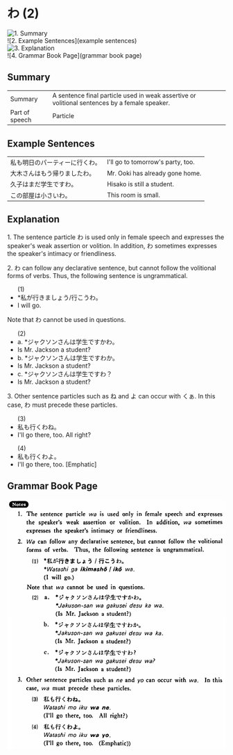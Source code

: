# わ (2)

![1. Summary](summary)<br>
![2. Example Sentences](example sentences)<br>
![3. Explanation](explanation)<br>
![4. Grammar Book Page](grammar book page)<br>


## Summary

<table><tr>   <td>Summary</td>   <td>A sentence final particle used in weak assertive or volitional sentences by a female speaker.</td></tr><tr>   <td>Part of speech</td>   <td>Particle</td></tr></table>

## Example Sentences

<table><tr>   <td>私も明日のパーティーに行くわ。</td>   <td>I'll go to tomorrow's party, too.</td></tr><tr>   <td>大木さんはもう帰りましたわ。</td>   <td>Mr. Ooki has already gone home.</td></tr><tr>   <td>久子はまだ学生ですわ。</td>   <td>Hisako is still a student.</td></tr><tr>   <td>この部屋は小さいわ。</td>   <td>This room is small.</td></tr></table>

## Explanation

<p>1. The sentence particle <span class="cloze">わ</span> is used only in female speech and expresses the speaker's weak assertion or volition. In addition, <span class="cloze">わ</span> sometimes expresses the speaker's intimacy or friendliness.</p>  <p>2. <span class="cloze">わ</span> can follow any declarative sentence, but cannot follow the volitional forms of verbs. Thus, the following sentence is ungrammatical.</p>  <ul>(1) <li>*私が行きましょう/行こう<span class="cloze">わ</span>。</li> <li>I will go.</li> </ul>  <p>Note that <span class="cloze">わ</span> cannot be used in questions.</p>  <ul>(2)  <li>a. *ジャクソンさんは学生ですか<span class="cloze">わ</span>。</li> <li>Is Mr. Jackson a student?</li> <div class="divide"></div> <li>b. *ジャクソンさんは学生です<span class="cloze">わ</span>か。</li> <li>Is Mr. Jackson a student?</li> <div class="divide"></div> <li>c. *ジャクソンさんは学生です<span class="cloze">わ</span>？</li> <li>Is Mr. Jackson a student?</li> </ul>  <p>3. Other sentence particles such as ね and よ can occur with くぁ. In this case, <span class="cloze">わ</span> must precede these particles.</p>  <ul>(3) <li>私も行く<span class="cloze">わ</span>ね。</li> <li>I'll go there, too. All right?</li> </ul>  <ul>(4) <li>私も行く<span class="cloze">わ</span>よ。</li> <li>I'll go there, too. [Emphatic]</li> </ul>

## Grammar Book Page

![](../img/Basicわ.png)

